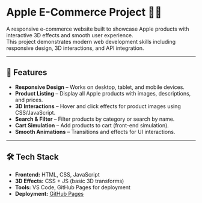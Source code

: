 # Apple E-Commerce Project 🍏🛒

A responsive e-commerce website built to showcase Apple products with interactive 3D effects and smooth user experience.  
This project demonstrates modern web development skills including responsive design, 3D interactions, and API integration.

---

## 🚀 Features
- **Responsive Design** – Works on desktop, tablet, and mobile devices.  
- **Product Listing** – Display all Apple products with images, descriptions, and prices.  
- **3D Interactions** – Hover and click effects for product images using CSS/JavaScript.  
- **Search & Filter** – Filter products by category or search by name.  
- **Cart Simulation** – Add products to cart (front-end simulation).  
- **Smooth Animations** – Transitions and effects for UI interactions.  

---

## 🛠 Tech Stack
- **Frontend:** HTML, CSS, JavaScript  
- **3D Effects:** CSS + JS (basic 3D transforms)  
- **Tools:** VS Code, GitHub Pages for deployment  
- **Deployment:** [GitHub Pages](https://mo-sa-mo.github.io/Apple-eCommerce/)  

